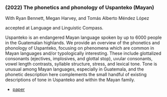 ### (2022)  The phonetics and phonology of Uspanteko (Mayan) ###

With Ryan Bennett, Megan Harvey, and Tom&#225;s Alberto M&#233;ndez L&#243;pez

accepted at Language and Linguistic Compass.

Uspanteko is an endangered Mayan language spoken by up to 6000 people in the Guatemalan highlands. We provide an overview of the phonetics and phonology of Uspanteko, focusing on phenomena which are common in Mayan languages and/or typologically interesting. These include glottalized consonants (ejectives, implosives, and glottal stop), uvular consonants, vowel length contrasts, syllable structure, stress, and lexical tone. Tone is unusual among Mayan languages, especially in Guatemala, and the phonetic description here complements the small
handful of existing descriptions of tone in Uspanteko and within the Mayan family.

+ [paper](./resources/papers/PandPuspanteko.pdf)
